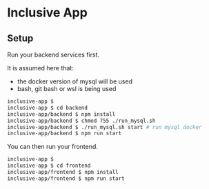 # Inclusive App

## Setup

Run your backend services first.

It is assumed here that:
- the docker version of mysql will be used
- bash, git bash or wsl is being used

```bash
inclusive-app $
inclusive-app $ cd backend
inclusive-app/backend $ npm install
inclusive-app/backend $ chmod 755 ./run_mysql.sh
inclusive-app/backend $ ./run_mysql.sh start # run mysql docker
inclusive-app/backend $ npm run start
```

You can then run your frontend.

```bash
inclusive-app $
inclusive-app $ cd frontend
inclusive-app/frontend $ npm install
inclusive-app/frontend $ npm run start
```
